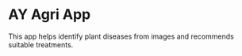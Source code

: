 # AY Agri App

This app helps identify plant diseases from images and recommends suitable treatments.